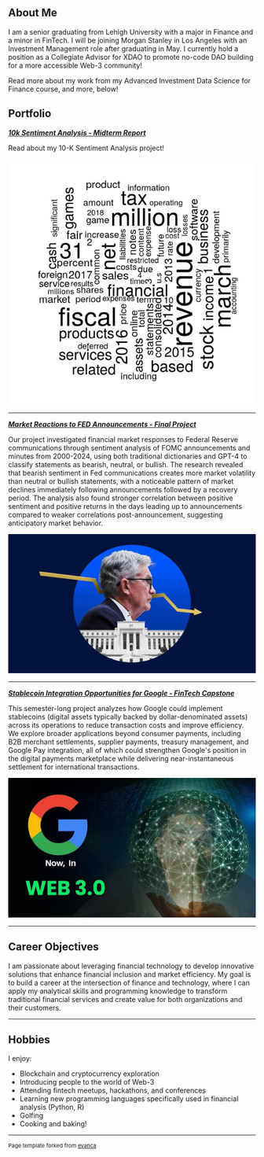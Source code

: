 ## About Me

I am a senior graduating from Lehigh University with a major in Finance and a minor in FinTech. I will be joining Morgan Stanley in Los Angeles with an Investment Management role after graduating in May. I currently hold a position as a Collegiate Advisor for XDAO to promote no-code DAO building for a more accessible Web-3 community! 

Read more about my work from my Advanced Investment Data Science for Finance course, and more, below!


## Portfolio

<!-- You can link to other websites, PDFs in this repo, and other pages in this repo -->

_**[10k Sentiment Analysis - Midterm Report](report.md)**_

Read about my 10-K Sentiment Analysis project!

<img src="images/sentiment.jpg?raw=true"/>


---

_**[Market Reactions to FED Announcements - Final Project](https://github.com/jonahnathan0/Fed_Announcements)**_

Our project investigated financial market responses to Federal Reserve communications through sentiment analysis of FOMC announcements and minutes from 2000-2024, using both traditional dictionaries and GPT-4 to classify statements as bearish, neutral, or bullish. The research revealed that bearish sentiment in Fed communications creates more market volatility than neutral or bullish statements, with a noticeable pattern of market declines immediately following announcements followed by a recovery period. The analysis also found stronger correlation between positive sentiment and positive returns in the days leading up to announcements compared to weaker correlations post-announcement, suggesting anticipatory market behavior.

<img src="images/powell.jpg?raw=true"/>

---

_**[Stablecoin Integration Opportunities for Google - FinTech Capstone](/pdf/stablecoin_presentation.pdf)**_

This semester-long project analyzes how Google could implement stablecoins (digital assets typically backed by dollar-denominated assets) across its operations to reduce transaction costs and improve efficiency. We explore broader applications beyond consumer payments, including B2B merchant settlements, supplier payments, treasury management, and Google Pay integration, all of which could strengthen Google's position in the digital payments marketplace while delivering near-instantaneous settlement for international transactions. 

<img src="images/google.jpg?raw=true"/>

---

## Career Objectives

I am passionate about leveraging financial technology to develop innovative solutions that enhance financial inclusion and market efficiency. My goal is to build a career at the intersection of finance and technology, where I can apply my analytical skills and programming knowledge to transform traditional financial services and create value for both organizations and their customers.

---

## Hobbies

I enjoy:
- Blockchain and cryptocurrency exploration
- Introducing people to the world of Web-3
- Attending fintech meetups, hackathons, and conferences
- Learning new programming languages specifically used in financial analysis (Python, R)
- Golfing
- Cooking and baking!

---
<p style="font-size:11px">Page template forked from <a href="https://github.com/evanca/quick-portfolio">evanca</a></p>
<!-- Remove above link if you don't want to attibute -->
